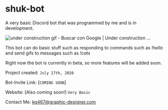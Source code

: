 # shuk-bot
A very basic Discord bot that was programmed by me and is in development.

![under construction gif - Buscar con Google | Under construction ...](https://i.pinimg.com/originals/3b/d9/79/3bd979216dc79eb5fef530ced89f9e06.gif)

This bot can do basic stuff such as responding to commands such as *!hello* and send gifs to messages such as *!cats*



Right now the bot is currently in beta, so more features will be added soon. 



Project created: `July 17th, 2020`

Bot-Invite Link: [`COMING SOON`]

Website: [Also coming soon!] `Very Basic`

Contact Me: kg467@graphic-designer.com



